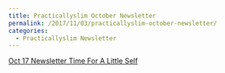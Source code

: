 ```yaml
---
title: Practicallyslim October Newsletter
permalink: /2017/11/03/practicallyslim-october-newsletter/
categories:
  - Practicallyslim Newsletter
---
```

[Oct 17 Newsletter Time For A Little Self](assets/uploads/Oct-17-Newsletter-Time-For-A-Little-Self.pdf)
